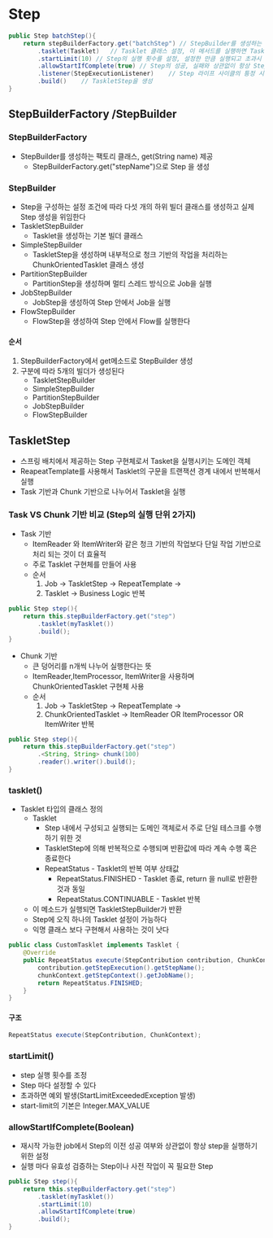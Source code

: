 # Step
```java
public Step batchStep(){
    return stepBuilderFactory.get("batchStep") // StepBuilder를 생성하는 팩토리, Step 의 이름을 매개 변수로 받음
        .tasklet(Tasklet)   // Tasklet 클래스 설정, 이 메서드를 실행하면 TaskletStepBuilder 반환
        .startLimit(10) // Step의 실행 횟수를 설정, 설정한 만큼 실행되고 초과시 오류 발생, 기본값은 INTEGER.MAX_VALUE
        .allowStartIfComplete(true) // Step의 성공, 실패와 상관없이 항상 Step을 실행하기 위한 설정
        .listener(StepExecutionListener)    // Step 라이프 사이클의 틍정 시점에 콜백 제공받도록 StepExecutionListener 설정
        .build()    // TaskletStep을 생성
}
```
## StepBuilderFactory /StepBuilder
### StepBuilderFactory
* StepBuilder를 생성하는 팩토리 클래스, get(String name) 제공
  * StepBuilderFactory.get("stepName")으로 Step 을 생성

### StepBuilder
* Step을 구성하는 설정 조건에 따라 다섯 개의 하위 빌더 클래스를 생성하고 실제 Step 생성을 위임한다
* TaskletStepBuilder
  * Tasklet을 생성하는 기본 빌더 클래스
* SimpleStepBuilder
  * TaskletStep을 생성하며 내부적으로 청크 기반의 작업을 처리하는 ChunkOrientedTasklet 클래스 생성
* PartitionStepBuilder
  * PartitionStep을 생성하며 멀티 스레드 방식으로 Job을 실행
* JobStepBuilder
  * JobStep을 생성하여 Step 안에서 Job을 실행
* FlowStepBuilder
  * FlowStep을 생성하여 Step 안에서 Flow를 실행한다

#### 순서
1. StepBuilderFactory에서 get메소드로 StepBuilder 생성
2. 구분에 따라 5개의 빌더가 생성된다
   * TaskletStepBuilder
   * SimpleStepBuilder
   * PartitionStepBuilder
   * JobStepBuilder
   * FlowStepBuilder

## TaskletStep
* 스프링 배치에서 제공하는 Step 구현체로서 Tasket을 실행시키는 도메인 객체
* ReapeatTemplate를 사용해서 Tasklet의 구문을 트랜잭션 경계 내에서 반복해서 실행
* Task 기반과 Chunk 기반으로 나누어서 Tasklet을 실행

### Task VS Chunk 기반 비교 (Step의 실행 단위 2가지)
* Task 기반
  * ItemReader 와 ItemWriter와 같은 청크 기반의 작업보다 단일 작업 기반으로 처리 되는 것이 더 효율적
  * 주로 Tasklet 구현체를 만들어 사용
  * 순서
    1. Job -> TaskletStep -> RepeatTemplate ->
    2. Tasklet -> Business Logic 반복
```java
public Step step(){
    return this.stepBuilderFactory.get("step")
        .tasklet(myTasklet())
        .build();
}
```

* Chunk 기반
  * 큰 덩어리를 n개씩 나누어 실행한다는 뜻
  * ItemReader,ItemProcessor, ItemWriter을 사용하며 ChunkOrientedTasklet 구현체 사용
  * 순서
      1. Job -> TaskletStep -> RepeatTemplate ->
      2. ChunkOrientedTasklet -> ItemReader OR ItemProcessor OR ItemWriter 반복
```java
public Step step(){
    return this.stepBuilderFactory.get("step")
        .<String, String> chunk(100)
        .reader().writer().build();
}
```

### tasklet()
* Tasklet 타입의 클래스 정의
  * Tasklet
    * Step 내에서 구성되고 실행되는 도메인 객체로서 주로 단일 테스크를 수행하기 위한 것
    * TaskletStep에 의해 반복적으로 수행되며 반환값에 따라 계속 수행 혹은 종료한다
    * RepeatStatus - Tasklet의 반복 여부 상태값
      * RepeatStatus.FINISHED - Tasklet 종료, return 을 null로 반환한 것과 동일
      * RepeatStatus.CONTINUABLE - Tasklet 반복
  * 이 메소드가 실행되면 TaskletStepBuilder가 반환
  * Step에 오직 하나의 Tasklet 설정이 가능하다
  * 익명 클래스 보다 구현해서 사용하는 것이 낫다
```java
public class CustomTasklet implements Tasklet {
    @Override
    public RepeatStatus execute(StepContribution contribution, ChunkContext chunkContext) throws Exception {
        contribution.getStepExecution().getStepName();
        chunkContext.getStepContext().getJobName();
        return RepeatStatus.FINISHED;
    }
}

```
#### 구조
```java
RepeatStatus execute(StepContribution, ChunkContext);
```


### startLimit()
* step 실행 횟수를 조정
* Step 마다 설정할 수 있다
* 초과하면 예외 발생(StartLimitExceededException 발생)
* start-limit의 기본은 Integer.MAX_VALUE
### allowStartIfComplete(Boolean)
* 재시작 가능한 job에서 Step의 이전 성공 여부와 상관없이 항상 step을 실행하기 위한 설정
* 실행 마다 유효성 검증하는 Step이나 사전 작업이 꼭 필요한 Step
```java
public Step step(){
    return this.stepBuilderFactory.get("step")
        .tasklet(myTasklet())
        .startLimit(10)
        .allowStartIfComplete(true)
        .build();
}
```